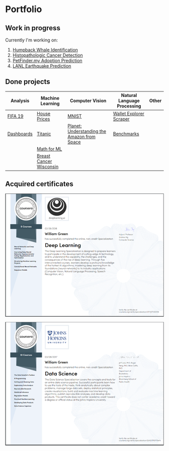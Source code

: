 # Portfolio

## Work in progress

Currently I'm working on:
1. [Humpback Whale Identification](https://www.kaggle.com/c/humpback-whale-identification)
2. [Histopathologic Cancer Detection](https://www.kaggle.com/c/histopathologic-cancer-detection)
3. [PetFinder.my Adoption Prediction](https://www.kaggle.com/c/petfinder-adoption-prediction)
4. [LANL Earthquake Prediction](https://www.kaggle.com/c/LANL-Earthquake-Prediction)


## Done projects

Analysis | Machine Learning | Computer Vision | Natural Language Processing | Other
--- | --- | --- | ---| ---
[FIFA 19](fifa_19) | [House Prices](house_prices) | [MNIST](mnist) | [Wallet Explorer Scraper](walletexplorer_scraper)
[Dashboards](dashboards) | [Titanic](titanic)  |  [Planet: Understanding the Amazon from Space](https://www.kaggle.com/c/planet-understanding-the-amazon-from-space)  | [Benchmarks](benchmark)
&nbsp; | [Math for ML](math_for_ml) | &nbsp; | &nbsp;
&nbsp; | [Breast Cancer Wisconsin](https://www.kaggle.com/uciml/breast-cancer-wisconsin-data) | &nbsp; | &nbsp;


## Acquired certificates


![Deep Learning Specialization](https://github.com/wbgreen0405/portfolio/blob/master/images/Deep%20Learning%20Specialization.png)




![Data Science](https://github.com/wbgreen0405/portfolio/blob/master/images/Data%20Science.PNG)


